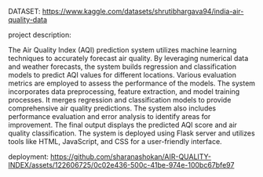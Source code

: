 DATASET: https://www.kaggle.com/datasets/shrutibhargava94/india-air-quality-data

project description: 

The Air Quality Index (AQI) prediction system utilizes machine learning techniques to accurately forecast air quality. By leveraging numerical data and weather forecasts, the system builds regression and classification models to predict AQI values for different locations. Various evaluation metrics are employed to assess the performance of the models. The system incorporates data preprocessing, feature extraction, and model training processes. It merges regression and classification models to provide comprehensive air quality predictions. The system also includes performance evaluation and error analysis to identify areas for improvement. The final output displays the predicted AQI score and air quality classification. The system is deployed using Flask server and utilizes tools like HTML, JavaScript, and CSS for a user-friendly interface.


deployment:
https://github.com/sharanashokan/AIR-QUALITY-INDEX/assets/122606725/0c02e436-500c-41be-974e-100bc67bfe97

